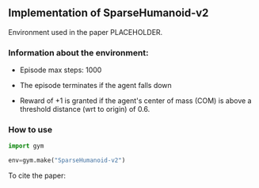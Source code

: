 
## Implementation of __**SparseHumanoid-v2**__ 

Environment used in the paper PLACEHOLDER.

### Information about the environment:

* Episode max steps: 1000

* The episode terminates if the agent falls down 

* Reward of +1 is granted if the agent's center of mass (COM) is above a threshold distance (wrt to origin) of 0.6.


### How to use
```python
import gym

env=gym.make("SparseHumanoid-v2")
```


To cite the paper:
